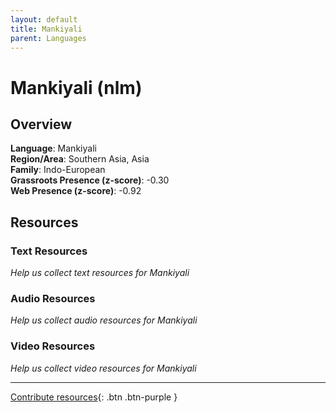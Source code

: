 ```yaml
---
layout: default
title: Mankiyali
parent: Languages
---
```


# Mankiyali (nlm)

## Overview

**Language**: Mankiyali  
**Region/Area**: Southern Asia, Asia  
**Family**: Indo-European  
**Grassroots Presence (z-score)**: -0.30  
**Web Presence (z-score)**: -0.92  

## Resources

### Text Resources
*Help us collect text resources for Mankiyali*

### Audio Resources
*Help us collect audio resources for Mankiyali*

### Video Resources
*Help us collect video resources for Mankiyali*

---

[Contribute resources](https://forms.office.com/e/1SfLJx3u1r){: .btn .btn-purple }
